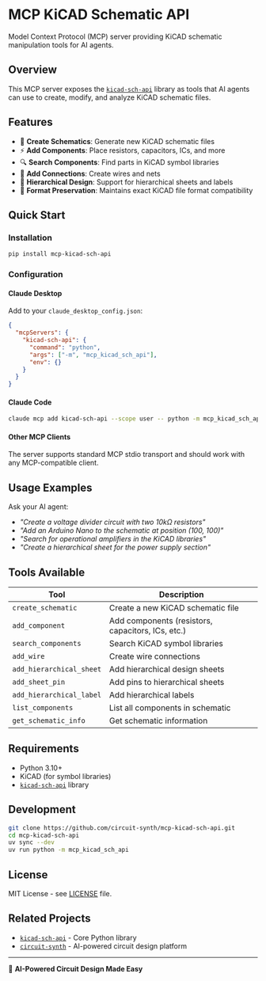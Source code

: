 # MCP KiCAD Schematic API

Model Context Protocol (MCP) server providing KiCAD schematic manipulation tools for AI agents.

## Overview

This MCP server exposes the [`kicad-sch-api`](https://github.com/circuit-synth/kicad-sch-api) library as tools that AI agents can use to create, modify, and analyze KiCAD schematic files.

## Features

- 🔧 **Create Schematics**: Generate new KiCAD schematic files
- ⚡ **Add Components**: Place resistors, capacitors, ICs, and more
- 🔍 **Search Components**: Find parts in KiCAD symbol libraries  
- 🔗 **Add Connections**: Create wires and nets
- 📐 **Hierarchical Design**: Support for hierarchical sheets and labels
- 🎯 **Format Preservation**: Maintains exact KiCAD file format compatibility

## Quick Start

### Installation

```bash
pip install mcp-kicad-sch-api
```

### Configuration

#### Claude Desktop
Add to your `claude_desktop_config.json`:
```json
{
  "mcpServers": {
    "kicad-sch-api": {
      "command": "python",
      "args": ["-m", "mcp_kicad_sch_api"],
      "env": {}
    }
  }
}
```

#### Claude Code
```bash
claude mcp add kicad-sch-api --scope user -- python -m mcp_kicad_sch_api
```

#### Other MCP Clients
The server supports standard MCP stdio transport and should work with any MCP-compatible client.

## Usage Examples

Ask your AI agent:

- *"Create a voltage divider circuit with two 10kΩ resistors"*
- *"Add an Arduino Nano to the schematic at position (100, 100)"*
- *"Search for operational amplifiers in the KiCAD libraries"*
- *"Create a hierarchical sheet for the power supply section"*

## Tools Available

| Tool | Description |
|------|-------------|
| `create_schematic` | Create a new KiCAD schematic file |
| `add_component` | Add components (resistors, capacitors, ICs, etc.) |
| `search_components` | Search KiCAD symbol libraries |
| `add_wire` | Create wire connections |
| `add_hierarchical_sheet` | Add hierarchical design sheets |
| `add_sheet_pin` | Add pins to hierarchical sheets |
| `add_hierarchical_label` | Add hierarchical labels |
| `list_components` | List all components in schematic |
| `get_schematic_info` | Get schematic information |

## Requirements

- Python 3.10+
- KiCAD (for symbol libraries)
- [`kicad-sch-api`](https://pypi.org/project/kicad-sch-api/) library

## Development

```bash
git clone https://github.com/circuit-synth/mcp-kicad-sch-api.git
cd mcp-kicad-sch-api
uv sync --dev
uv run python -m mcp_kicad_sch_api
```

## License

MIT License - see [LICENSE](LICENSE) file.

## Related Projects

- [`kicad-sch-api`](https://github.com/circuit-synth/kicad-sch-api) - Core Python library
- [`circuit-synth`](https://github.com/circuit-synth/circuit-synth) - AI-powered circuit design platform

---

🤖 **AI-Powered Circuit Design Made Easy**